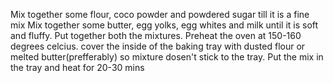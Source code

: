 Mix together some flour, coco powder and powdered sugar till it is a fine mix
Mix together some butter, egg yolks, egg whites and milk until it is soft and fluffy.
Put together both the mixtures.
Preheat the oven at 150-160 degrees celcius.
cover the inside of the baking tray with dusted flour or melted butter(prefferably) so mixture dosen't stick to the tray.
Put the mix in the tray and heat for 20-30 mins